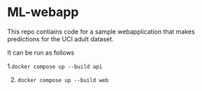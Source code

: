 # ML-webapp

This repo contiains code for a sample webapplication that makes predictions
for the UCI adult dataset.

It can be run as follows

1.```docker compose up --build api```

2. ```docker compose up --build web```
